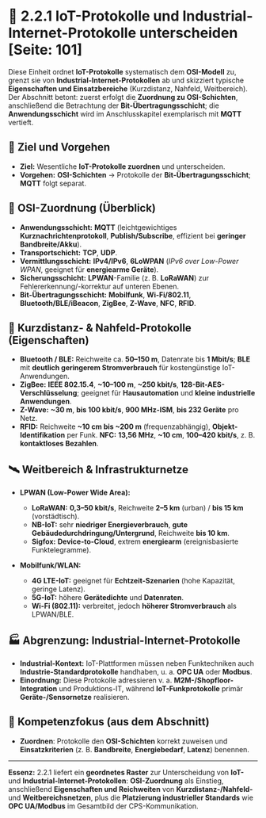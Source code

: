 # 📡 2.2.1 IoT-Protokolle und Industrial-Internet-Protokolle unterscheiden [Seite: 101]

Diese Einheit ordnet **IoT-Protokolle** systematisch dem **OSI-Modell** zu, grenzt sie von **Industrial-Internet-Protokollen** ab und skizziert typische **Eigenschaften und Einsatzbereiche** (Kurzdistanz, Nahfeld, Weitbereich). Der Abschnitt betont: zuerst erfolgt die **Zuordnung zu OSI-Schichten**, anschließend die Betrachtung der **Bit-Übertragungsschicht**; die **Anwendungsschicht** wird im Anschlusskapitel exemplarisch mit **MQTT** vertieft. 

## 🧭 Ziel und Vorgehen

* **Ziel:** Wesentliche **IoT-Protokolle zuordnen** und unterscheiden.
* **Vorgehen:** **OSI-Schichten** → Protokolle der **Bit-Übertragungsschicht**; **MQTT** folgt separat. 

## 🧱 OSI-Zuordnung (Überblick)

* **Anwendungsschicht:** **MQTT** (leichtgewichtiges **Kurznachrichtenprotokoll**, **Publish/Subscribe**, effizient bei **geringer Bandbreite/Akku**).
* **Transportschicht:** **TCP**, **UDP**.
* **Vermittlungsschicht:** **IPv4/IPv6**, **6LoWPAN** (*IPv6 over Low-Power WPAN*, geeignet für **energiearme Geräte**).
* **Sicherungsschicht:** **LPWAN**-Familie (z. B. **LoRaWAN**) zur Fehlererkennung/-korrektur auf unteren Ebenen.
* **Bit-Übertragungsschicht:** **Mobilfunk**, **Wi-Fi/802.11**, **Bluetooth/BLE/iBeacon**, **ZigBee**, **Z-Wave**, **NFC**, **RFID**. 

## 📶 Kurzdistanz- & Nahfeld-Protokolle (Eigenschaften)

* **Bluetooth / BLE:** Reichweite ca. **50–150 m**, Datenrate bis **1 Mbit/s**; **BLE** mit **deutlich geringerem Stromverbrauch** für kostengünstige IoT-Anwendungen. 
* **ZigBee:** **IEEE 802.15.4**, **~10–100 m**, **~250 kbit/s**, **128-Bit-AES-Verschlüsselung**; geeignet für **Hausautomation** und **kleine industrielle Anwendungen**. 
* **Z-Wave:** **~30 m**, **bis 100 kbit/s**, **900 MHz-ISM**, **bis 232 Geräte** pro Netz. 
* **RFID:** Reichweite **~10 cm bis ~200 m** (frequenzabhängig), **Objekt-Identifikation** per Funk.
  **NFC:** **13,56 MHz**, **~10 cm**, **100–420 kbit/s**, z. B. **kontaktloses Bezahlen**. 

## 🛰️ Weitbereich & Infrastrukturnetze

* **LPWAN (Low-Power Wide Area):**

  * **LoRaWAN:** **0,3–50 kbit/s**, Reichweite **2–5 km** (urban) / **bis 15 km** (vorstädtisch).
  * **NB-IoT:** sehr **niedriger Energieverbrauch**, **gute Gebäudedurchdringung/Untergrund**, Reichweite **bis 10 km**.
  * **Sigfox:** **Device-to-Cloud**, extrem **energiearm** (ereignisbasierte Funktelegramme).
* **Mobilfunk/WLAN:**

  * **4G LTE-IoT:** geeignet für **Echtzeit-Szenarien** (hohe Kapazität, geringe Latenz).
  * **5G-IoT:** höhere **Gerätedichte** und **Datenraten**.
  * **Wi-Fi (802.11):** verbreitet, jedoch **höherer Stromverbrauch** als LPWAN/BLE. 

## 🏭 Abgrenzung: Industrial-Internet-Protokolle

* **Industrial-Kontext:** IoT-Plattformen müssen neben Funktechniken auch **Industrie-Standardprotokolle** handhaben, u. a. **OPC UA** oder **Modbus**.
* **Einordnung:** Diese Protokolle adressieren v. a. **M2M-/Shopfloor-Integration** und Produktions-IT, während **IoT-Funkprotokolle** primär **Geräte-/Sensornetze** realisieren. 

## 🧪 Kompetenzfokus (aus dem Abschnitt)

* **Zuordnen**: Protokolle den **OSI-Schichten** korrekt zuweisen und **Einsatzkriterien** (z. B. **Bandbreite**, **Energiebedarf**, **Latenz**) benennen. 

---

**Essenz:** 2.2.1 liefert ein **geordnetes Raster** zur Unterscheidung von **IoT-** und **Industrial-Internet-Protokollen**: **OSI-Zuordnung** als Einstieg, anschließend **Eigenschaften und Reichweiten** von **Kurzdistanz-/Nahfeld-** und **Weitbereichsnetzen**, plus die **Platzierung industrieller Standards** wie **OPC UA/Modbus** im Gesamtbild der CPS-Kommunikation.
